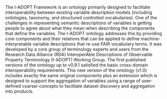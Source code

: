 The I-ADOPT Framework is an ontology primarily designed to facilitate interoperability between existing variable description models (including ontologies, taxonomy, and structured controlled vocabularies). One of the challenges in representing semantic descriptions of variables is getting people to agree about what they mean when describing the components that define the variables. The I-ADOPT ontology addresses this by providing core components and their relations that can be applied to define machine-interpretable variable descriptions that re-use FAIR vocabulary terms. It was developed by a core group of terminology experts and users from the Research Data Alliance (RDA) InteroperAble Descriptions of Observable Property Terminology (I-ADOPT) Working Group. The first published versions of the ontology up to v0.9.1 satisfied the basic cross-domain interoperability requirements. This new version of the ontology (v1.0) includes exactly the same original components plus an extension which is designed to support the aggregation of variables using a range of user-defined coarser concepts to facilitate dataset  discovery and aggregation into products.
